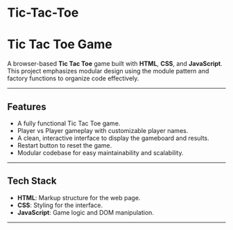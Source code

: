 # Tic-Tac-Toe
# **Tic Tac Toe Game**

A browser-based **Tic Tac Toe** game built with **HTML**, **CSS**, and **JavaScript**. This project emphasizes modular design using the module pattern and factory functions to organize code effectively.

---

## **Features**
- A fully functional Tic Tac Toe game.
- Player vs Player gameplay with customizable player names.
- A clean, interactive interface to display the gameboard and results.
- Restart button to reset the game.
- Modular codebase for easy maintainability and scalability.

---

## **Tech Stack**
- **HTML**: Markup structure for the web page.
- **CSS**: Styling for the interface.
- **JavaScript**: Game logic and DOM manipulation.

---

